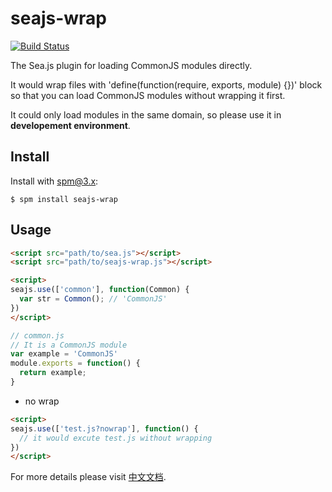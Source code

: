 seajs-wrap
==========

[![Build Status](https://secure.travis-ci.org/afc163/seajs-wrap.png?branch=master)](https://travis-ci.org/afc163/seajs-wrap)

The Sea.js plugin for loading CommonJS modules directly.

It would wrap files with 'define(function(require, exports, module) {})' block so that you can load CommonJS modules without wrapping it first.

It could only load modules in the same domain, so please use it in **developement environment**.

Install
-------

Install with [spm@3.x](http://spmjs.io):

    $ spm install seajs-wrap


Usage
-----

```html
<script src="path/to/sea.js"></script>
<script src="path/to/seajs-wrap.js"></script>

<script>
seajs.use(['common'], function(Common) {
  var str = Common(); // 'CommonJS'
})
</script>
```

```js
// common.js
// It is a CommonJS module
var example = 'CommonJS'
module.exports = function() {
  return example;
}
```

- no wrap

```html
<script>
seajs.use(['test.js?nowrap'], function() {
  // it would excute test.js without wrapping
})
</script>
```

For more details please visit [中文文档](https://github.com/seajs/seajs-wrap/issues/1).
